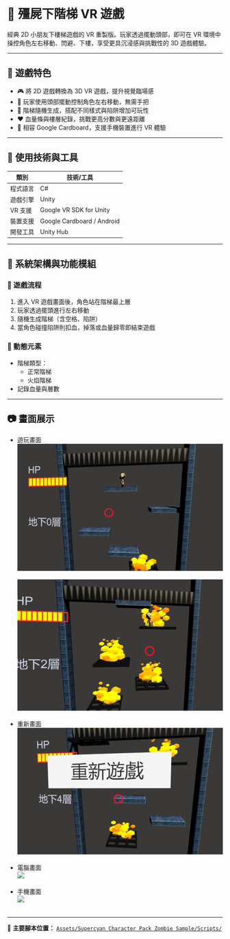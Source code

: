 # 🧟 殭屍下階梯 VR 遊戲

經典 2D 小朋友下樓梯遊戲的 VR 重製版。玩家透過擺動頭部，即可在 VR 環境中操控角色左右移動、閃避、下樓，享受更具沉浸感與挑戰性的 3D 遊戲體驗。

---

## 📌 遊戲特色
- 🎮 將 2D 遊戲轉換為 3D VR 遊戲，提升視覺臨場感
- 🧠 玩家使用頭部擺動控制角色左右移動，無需手把
- 🧱 階梯隨機生成，搭配不同樣式與陷阱增加可玩性
- ❤️ 血量條與樓層紀錄，挑戰更高分數與更遠距離
- 📱 相容 Google Cardboard，支援手機裝置進行 VR 體驗

---

## 🔧 使用技術與工具

| 類別     | 技術/工具                   |
|----------|------------------------------|
| 程式語言 | C#                           |
| 遊戲引擎 | Unity                        |
| VR 支援  | Google VR SDK for Unity      |
| 裝置支援 | Google Cardboard / Android   |
| 開發工具 | Unity Hub                    |

---

## 🚀 系統架構與功能模組

### 🎲 遊戲流程
1. 進入 VR 遊戲畫面後，角色站在階梯最上層
2. 玩家透過擺頭進行左右移動
3. 隨機生成階梯（含空格、陷阱）
4. 當角色碰撞陷阱則扣血，掉落或血量歸零即結束遊戲

### 🔄 動態元素
- 階梯類型：
  - 正常階梯
  - 火焰階梯
- 記錄血量與層數

---

## 📷 畫面展示

- 遊玩畫面<br>
<img src="image/1.png" width="500"><br><br>
<img src="image/2.png" width="500"><br><br>
- 重新畫面<br>
<img src="image/3.png" width="500"><br><br>
- 電腦畫面<br>
<img src="video/電腦畫面.gif" width="500"><br><br>
- 手機畫面<br>
<img src="video/手機畫面.gif" width="500"><br><br>

---

📌 **主要腳本位置：** [`Assets/Supercyan Character Pack Zombie Sample/Scripts/`](Assets/Supercyan%20Character%20Pack%20Zombie%20Sample/Scripts/)

